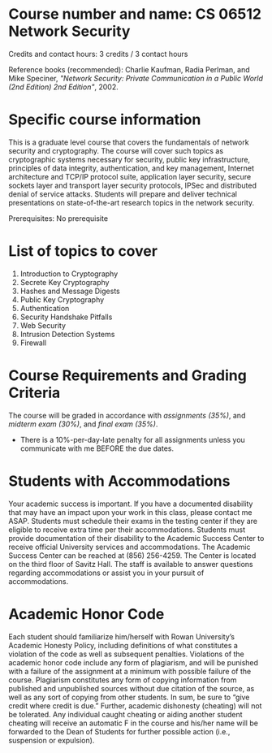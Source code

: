 Course number and name:	CS 06512 Network Security
====

Credits and contact hours:	3 credits / 3 contact hours

Reference books (recommended): Charlie Kaufman, Radia Perlman, and Mike Speciner, *"Network Security: Private Communication in a Public World (2nd Edition) 2nd Edition"*, 2002. 

Specific course information
====
This is a graduate level course that covers the fundamentals of network security and cryptography. The course will cover such topics as cryptographic systems necessary for security, public key infrastructure, principles of data integrity, authentication, and key management, Internet architecture and TCP/IP protocol suite, application layer security, secure sockets layer and transport layer security protocols, IPSec and distributed denial of service attacks. Students will prepare and deliver technical presentations on state-of-the-art research topics in the network security.

Prerequisites: 	No prerequisite

List of topics to cover
====
1. Introduction to Cryptography
2. Secrete Key Cryptography
3. Hashes and Message Digests
4. Public Key Cryptography
5. Authentication
6. Security Handshake Pitfalls
7. Web Security
8. Intrusion Detection Systems
9. Firewall
   
Course Requirements and Grading Criteria
====
The course will be graded in accordance with *assignments (35%)*, and *midterm exam (30%)*, and *final exam (35%)*. 


* There is a 10%-per-day-late penalty for all assignments unless you communicate with me BEFORE the due dates. 

Students with Accommodations
====
Your academic success is important. If you have a documented disability that may have an impact upon your work in this class, please contact me ASAP. Students must schedule their exams in the testing center if they are eligible to receive extra time per their accommodations. Students must provide documentation of their disability to the Academic Success Center to receive official University services and accommodations. The Academic Success Center can be reached at (856) 256-4259. The Center is located on the third floor of Savitz Hall. The staff is available to answer questions regarding accommodations or assist you in your pursuit of accommodations.

Academic Honor Code
====
Each student should familiarize him/herself with Rowan University’s Academic Honesty Policy, including definitions of what constitutes a violation of the code as well as subsequent penalties.  Violations of the academic honor code include any form of plagiarism, and will be punished with a failure of the assignment at a minimum with possible failure of the course.  Plagiarism constitutes any form of copying information from published and unpublished sources without due citation of the source, as well as any sort of copying from other students.  In sum, be sure to “give credit where credit is due.” Further, academic dishonesty (cheating) will not be tolerated. Any individual caught cheating or aiding another student cheating will receive an automatic F in the course and his/her name will be forwarded to the Dean of Students for further possible action (i.e., suspension or expulsion).

